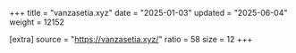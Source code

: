 +++
title = "vanzasetia.xyz"
date = "2025-01-03"
updated = "2025-06-04"
weight = 12152

[extra]
source = "https://vanzasetia.xyz/"
ratio = 58
size = 12
+++
